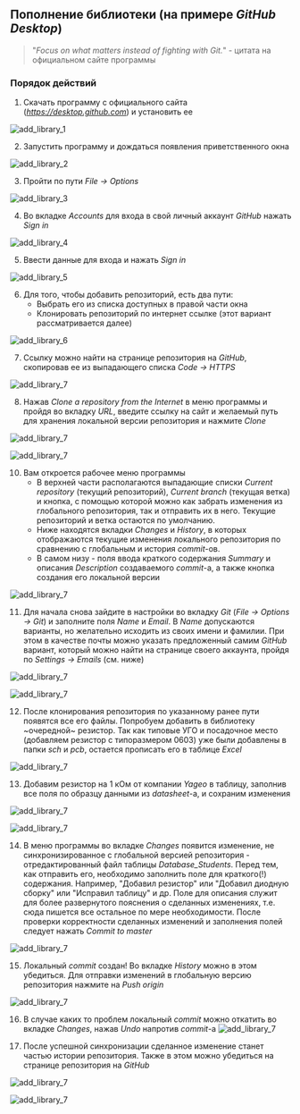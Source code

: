 ## Пополнение библиотеки (на примере _GitHub Desktop_)

>"_Focus on what matters instead of fighting with Git._" - цитата на официальном сайте программы

### Порядок действий

1. Скачать программу с официального сайта (_https://desktop.github.com_) и установить ее

![add_library_1](images/use_github/use_github_1.png)

2. Запустить программу и дождаться появления приветственного окна

![add_library_2](images/use_github/use_github_2.png)

3. Пройти по пути _File -> Options_

![add_library_3](images/use_github/use_github_3.png)

4. Во вкладке _Accounts_ для входа в свой личный аккаунт _GitHub_ нажать _Sign in_

![add_library_4](images/use_github/use_github_4.png)

5. Ввести данные для входа и нажать _Sign in_

![add_library_5](images/use_github/use_github_5.png)

6. Для того, чтобы добавить репозиторий, есть два пути: 
    - Выбрать его из списка доступных в правой части окна
    - Клонировать репозиторий по интернет ссылке (этот вариант рассматривается далее)

![add_library_6](images/use_github/use_github_6.png)

7. Ссылку можно найти на странице репозитория на _GitHub_, скопировав ее из выпадающего списка _Code -> HTTPS_

![add_library_7](images/use_github/use_github_7.png)

8. Нажав _Clone a repository from the Internet_ в меню программы и пройдя во вкладку _URL_, введите ссылку на сайт и желаемый путь для хранения локальной версии репозитория и нажмите _Clone_

![add_library_7](images/use_github/use_github_8.png)

![add_library_7](images/use_github/use_github_9.png)

10. Вам откроется рабочее меню программы
    - В верхней части располагаются выпадающие списки _Current repository_ (текущий репозиторий), _Current branch_ (текущая ветка) и кнопка, с помощью которой можно как забрать изменения из глобального репозитория, так и отправить их в него. Текущие репозиторий и ветка остаются по умолчанию. 
    - Ниже находятся вкладки _Changes_ и _History_, в которых отображаются текущие изменения локального репозитория по сравнению с глобальным и история _commit_-ов.
    - В самом низу - поля ввода краткого содержания _Summary_ и описания _Description_ создаваемого _commit_-а, а также кнопка создания его локальной версии

![add_library_7](images/use_github/use_github_10.png)

11. Для начала снова зайдите в настройки во вкладку _Git_ (_File -> Options -> Git_) и заполните поля _Name_ и _Email_. 
В _Name_ допускаются варианты, но желательно исходить из своих имени и фамилии.
При этом в качестве почты можно указать предложенный самим _GitHub_ вариант, который можно найти на странице своего аккаунта, пройдя по _Settings -> Emails_ (см. ниже)

![add_library_7](images/use_github/use_github_11.png)

![add_library_7](images/use_github/use_github_12.png)

12. После клонирования репозитория по указанному ранее пути появятся все его файлы.
Попробуем добавить в библиотеку ~очередной~ резистор. Так как типовые УГО и посадочное место (добавляем резистор с типоразмером 0603) уже были добавлены в папки _sch_ и _pcb_, остается прописать его в таблице _Excel_

![add_library_7](images/use_github/use_github_13.png)

13. Добавим резистор на 1 кОм от компании _Yageo_ в таблицу, заполнив все поля по образцу данными из _datasheet_-а, и сохраним изменения

![add_library_7](images/use_github/use_github_14.png)

![add_library_7](images/use_github/use_github_15.png)

14. В меню программы во вкладке _Changes_ появится изменение, не синхронизированное с глобальной версией репозитория - отредактированный файл таблицы _Database_Students_.
Перед тем, как отправить его, необходимо заполнить поле для краткого(!) содержания. Например, "Добавил резистор" или "Добавил диодную сборку" или "Исправил таблицу" и др.
Поле для описания служит для более развернутого пояснения о сделанных изменениях, т.е. сюда пишется все остальное по мере необходимости.
После проверки корректности сделанных изменений и заполнения полей следует нажать _Commit to master_

![add_library_7](images/use_github/use_github_16.png)

15. Локальный _commit_ создан! Во вкладке _History_ можно в этом убедиться. Для отправки изменений в глобальную версию репозитория нажмите на _Push origin_

![add_library_7](images/use_github/use_github_17.png)

16. В случае каких то проблем локальный _commit_ можно откатить во вкладке _Changes_, нажав _Undo_ напротив _commit_-а
![add_library_7](images/use_github/use_github_18.png)

17. После успешной синхронизации сделанное изменение станет частью истории репозитория. Также в этом можно убедиться на странице репозитория на _GitHub_

![add_library_7](images/use_github/use_github_19.png)

![add_library_7](images/use_github/use_github_20.png)
